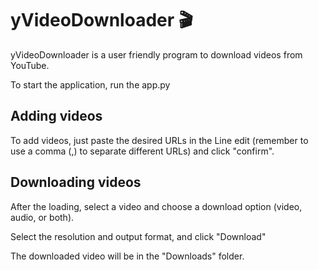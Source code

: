 # yVideoDownloader 🎬
yVideoDownloader is a user friendly program to download videos from YouTube.

To start the application, run the app.py


## Adding videos
To add videos, just paste the desired URLs in the Line edit (remember to use a comma (,) to separate different URLs) and click "confirm".


## Downloading videos
After the loading, select a video and choose a download option (video, audio, or both).

Select the resolution and output format, and click "Download"

The downloaded video will be in the "Downloads" folder.